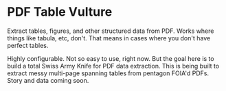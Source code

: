 # PDF Table Vulture

Extract tables, figures, and other structured data from PDF. Works where things like tabula, etc, don't. That means in cases where you don't have perfect tables.

Highly configurable. Not so easy to use, right now. But the goal here is to build a total Swiss Army Knife for PDF data extraction. This is being built to extract messy multi-page spanning tables from pentagon FOIA'd PDFs. Story and data coming soon.


